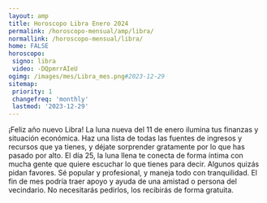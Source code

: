```yaml
---
layout: amp
title: Horoscopo Libra Enero 2024 
permalink: /horoscopo-mensual/amp/libra/
normallink: /horoscopo-mensual/libra/
home: FALSE
horoscopo:
 signo: libra
 video: -DQpmrrAIeU
ogimg: /images/mes/Libra_mes.png#2023-12-29
sitemap:
 priority: 1
 changefreq: 'monthly'
 lastmod: '2023-12-29'
---
```



¡Feliz año nuevo Libra! La luna nueva del 11 de enero ilumina tus finanzas y situación económica. Haz una lista de todas las fuentes de ingresos y recursos que ya tienes, y déjate sorprender gratamente por lo que has pasado por alto. El día 25, la luna llena te conecta de forma íntima con mucha gente que quiere escuchar lo que tienes para decir. Algunos quizás pidan favores. Sé popular y profesional, y maneja todo con tranquilidad. El fin de mes podría traer apoyo y ayuda de una amistad o persona del vecindario. No necesitarás pedirlos, los recibirás de forma gratuita. 
